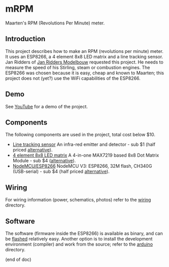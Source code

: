 # mRPM
Maarten's RPM (Revolutions Per Minute) meter.

## Introduction
This project describes how to make an RPM (revolutions per minute) meter.
It uses an ESP8266, a 4 element 8x8 LED matrix and a line tracking sensor.
Jan Ridders of [Jan Ridders Modelbouw](http://www.ridders.nu/Webpaginas/pagina_toerenteller/tellerframeset.htm) requested this project.
He needs to measure the speed of his Stirling, steam or combustion engines.
The ESP8266 was chosen because it is easy, cheap and known to Maarten; 
this project does not (yet?) use the WiFi capabilities of the ESP8266.

## Demo
See [YouTube](https://youtu.be/PuOR1rizvE4) for a demo of the project.

## Components
The following components are used in the project, total cost below $10.
- [Line tracking sensor](https://www.aliexpress.com/item/Line-tracking-Sensor-For-robotic-and-car-DIY-Arduino-projects-Digital-Out/32654587628.html)
  An infra-red emitter and detector - sub $1
  (half priced [alternative](https://www.aliexpress.com/item/1PCS-TCRT5000-Infrared-Reflective-IR-Photoelectric-Switch-Barrier-Line-Track-Sensor-Module-blue/32818041246.html)).
- [4 element 8x8 LED matrix](https://www.aliexpress.com/item/MAX7219-Dot-Matrix-Module-Microcontroller-4-In-One-Display-with-5P-Line/32880754577.html)
  A 4-in-one MAX7219 based 8x8 Dot Matrix Module - sub $4
  ([alternative](https://www.aliexpress.com/item/MAX7219-Dot-Matrix-Module-For-Arduino-Microcontroller-4-In-One-Display-with-5P-Line/32648450356.html)).
- [NodeMCU/ESP8266](https://www.aliexpress.com/item/NodeMCU-WIFI-module-integration-of-ESP8266-extra-memory-32M-flash-USB-serial-CH340G/32739832131.html)
  NodeMCU V3: ESP8266, 32M flash, CH340G (USB-serial) - sub $4
  (half priced [alternative](https://www.aliexpress.com/item/1pcs-NodeMCU-V3-Lua-WIFI-module-integration-of-ESP8266-extra-memory-32M-Flash-USB-serial-CH340G/32813549591.html)).

## Wiring
For wiring information (power, schematics, photos) refer to the [wiring](wiring) directory.

## Software
The software (firmware inside the ESP8266) is available as binary, 
and can be [flashed](flash.md) relatively easy.
Another option is to install the development environment (compiler) 
and work from the source; refer to the [arduino](arduino) directory.

(end of doc)
